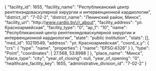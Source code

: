 {
    "facility_id": 1655,
    "facility_name": "Республиканский центр рентгенэндоваскулярной хирургии и интервенционной кардиологии",
    "district_id": "7-02-2",
    "district_name": "Ленинский район, Минск",
    "facility_url": "http:\/\/www.cardio.by\/r_about",
    "facility_address": "ул. Красноармейская",
    "facility_type": "0",
    "ap_1": "10",
    "name": "Республиканский центр рентгенэндоваскулярной хирургии и интервенционной кардиологии",
    "state": "public institution",
    "stats": [],
    "med_id": 10219549,
    "address": "ул. Красноармейская",
    "coord_x_y": {
        "crs": {
            "type": "name",
            "properties": {
                "name": "EPSG:4326"
            }
        },
        "type": "Point",
        "coordinates": [
            27.568,
            53.8988
        ]
    },
    "place_name": "Минск",
    "place_type": "city",
    "year_of_closing": null,
    "year_of_opening": "0",
    "healthcare_facility_key": 1655,
    "administrative_division_id": "7-02-2"
}